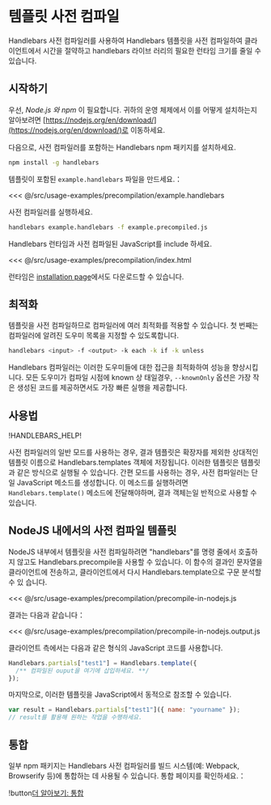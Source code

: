 # 템플릿 사전 컴파일

Handlebars 사전 컴파일러를 사용하여 Handlebars 템플릿을 사전 컴파일하여 클라이언트에서 시간을 절약하고 handlebars 라이브
러리의 필요한 런타임 크기를 줄일 수 있습니다.

## 시작하기

우선, _Node.js 와 npm_ 이 필요합니다. 귀하의 운영 체제에서 이를 어떻게 설치하는지 알아보려면
[https://nodejs.org/en/download/](https://nodejs.org/en/download/)로 이동하세요.

다음으로, 사전 컴파일러를 포함하는 Handlebars npm 패키지를 설치하세요.

```bash
npm install -g handlebars
```

템플릿이 포함된 `example.handlebars` 파일을 만드세요.：

<<< @/src/usage-examples/precompilation/example.handlebars

사전 컴파일러를 실행하세요.

```bash
handlebars example.handlebars -f example.precompiled.js
```

Handlebars 런타임과 사전 컴파일된 JavaScript를 include 하세요.

<<< @/src/usage-examples/precompilation/index.html

런타임은 [installation page](index.md#downloading-handlebars)에서도 다운로드할 수 있습니다.

## 최적화

템플릿을 사전 컴파일하므로 컴파일러에 여러 최적화를 적용할 수 있습니다. 첫 번째는 컴파일러에 알려진 도우미 목록을 지정할
수 있도록합니다.

```bash
handlebars <input> -f <output> -k each -k if -k unless
```

Handlebars 컴파일러는 이러한 도우미들에 대한 접근을 최적화하여 성능을 향상시킵니다. 모든 도우미가 컴파일 시점에 known 상
태일경우, `--knownOnly` 옵션은 가장 작은 생성된 코드를 제공하면서도 가장 빠른 실행을 제공합니다.

## 사용법

!HANDLEBARS_HELP!

사전 컴파일러의 일반 모드를 사용하는 경우, 결과 템플릿은 확장자를 제외한 상대적인 템플릿 이름으로 Handlebars.templates
객체에 저장됩니다. 이러한 템플릿은 템플릿과 같은 방식으로 실행될 수 있습니다. 간편 모드를 사용하는 경우, 사전 컴파일러는
단일 JavaScript 메소드를 생성합니다. 이 메소드를 실행하려면 `Handlebars.template()` 메소드에 전달해야하며, 결과 객체는일
반적으로 사용할 수 있습니다.

## NodeJS 내에서의 사전 컴파일 템플릿

NodeJS 내부에서 템플릿을 사전 컴파일하려면 "handlebars"를 명령 줄에서 호출하지 않고도 Handlebars.precompile을 사용할 수
있습니다. 이 함수의 결과인 문자열을 클라이언트에 전송하고, 클라이언트에서 다시 Handlebars.template으로 구문 분석할 수 있
습니다.

<<< @/src/usage-examples/precompilation/precompile-in-nodejs.js

결과는 다음과 같습니다：

<<< @/src/usage-examples/precompilation/precompile-in-nodejs.output.js

클라이언트 측에서는 다음과 같은 형식의 JavaScript 코드를 사용합니다.

```js
Handlebars.partials["test1"] = Handlebars.template({
  /** 컴파일된 ouput을 여기에 삽입하세요. **/
});
```

마지막으로, 이러한 템플릿을 JavaScript에서 동적으로 참조할 수 있습니다.

```js
var result = Handlebars.partials["test1"]({ name: "yourname" });
// result를 활용해 원하는 작업을 수행하세요.
```

## 통합

일부 npm 패키지는 Handlebars 사전 컴파일러를 빌드 시스템(예: Webpack, Browserify 등)에 통합하는 데 사용될 수 있습니다.
통합 페이지를 확인하세요.：

!button[더 알아보기: 통합](integrations.md)

